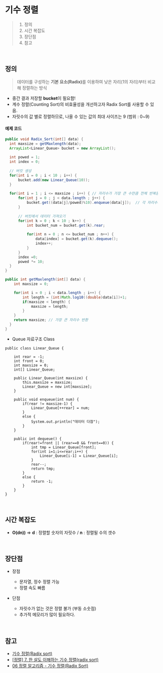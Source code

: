 # 기수 정렬
> 1. 정의
> 2. 시간 복잡도
> 3. 장단점
> 4. 참고

<br/>

## 정의
> 데이터를 구성하는 <b>기본 요소(Radix)</b>를 이용하여 낮은 자리(1의 자리)부터 비교해 정렬하는 방식
- 중간 결과 저장할 <b>bucket</b>이 필요함!
- 계수 정렬(Counting Sort)의 비효율성을 개선하고자 Radix Sort를 사용할 수 있음.
- 자릿수의 값 별로 정렬하므로, 나올 수 있는 값의 최대 사이즈는 9 (범위 : 0~9)


#### 예제 코드
```java
public void Radix_Sort(int[] data) {
  int maxsize = getMaxlength(data);
  ArrayList<Linear_Queue> bucket = new ArrayList();
  
  int powed = 1;
  int index = 0;
  
  // 버킷 생성
  for(int i = 0 ; i < 10 ; i++) {
      bucket.add(new Linear_Queue(10));
  }
  
  for(int i = 1 ; i <= maxsize ; i++) { // 자리수가 가장 큰 수만큼 전체 반복문 반복
      for(int j = 0 ; j < data.length ; j++) {
          bucket.get((data[j]/powed)%10).enqueue(data[j]);  // 각 자리수의 맞는 index의 bucket에 넣는다.
      }
  
      // 버킷에서 데이터 가져오기
      for(int k = 0 ; k < 10 ; k++) {
          int bucket_num = bucket.get(k).rear;
  
          for(int n = 0 ; n <= bucket_num ; n++) {
              data[index] = bucket.get(k).dequeue();
              index++;
          }
      }
      index =0;
      powed *= 10;
  }
}

public int getMaxlength(int[] data) {
    int maxsize = 0;

    for(int i = 0 ; i < data.length ; i++) {
        int length = (int)Math.log10((double)data[i])+1;
        if(maxsize < length) {
            maxsize = length;
        }
    }
    return maxsize; // 가장 큰 자리수 반환
  }
}

```

- Queue 자료구조 Class
```
public class Linear_Queue {
    
    int rear = -1;
    int front = 0;
    int maxsize = 0;
    int[] Linear_Queue;
    
    public Linear_Queue(int maxsize) {
        this.maxsize = maxsize;
        Linear_Queue = new int[maxsize];
    }
    
    public void enqueue(int num) {
        if(rear != maxsize-1) {
            Linear_Queue[++rear] = num;
        }
        else {
            System.out.println("데이터 다참");
        }
    }
    
    public int dequeue() {
        if(rear!=front || (rear==0 && front==0)) {
            int tmp = Linear_Queue[front];
            for(int i=1;i<=rear;i++) {
                Linear_Queue[i-1] = Linear_Queue[i];
            }
            rear--;
            return tmp;
        }
        else {
            return -1;
        }    
    }
}
```
<br/>

## 시간 복잡도
- <b>O(dn))</b>
⇒ <b>d</b> : 정렬할 숫자의 자릿수 / <b>n</b> : 정렬될 수의 갯수

<br/>

## 장단점
* 장점
   * 문자열, 정수 정렬 가능
   * 정렬 속도 빠름

* 단점
  * 자릿수가 없는 것은 정렬 불가 (부동 소숫점)
  * 추가적 메모리가 많이 필요하다.

<br/>

## 참고
- [기수 정렬(Radix sort)](https://gyoogle.dev/blog/algorithm/Radix%20Sort.html)
- [[정렬] 7. 한 살도 이해하는 기수 정렬(radix sort)](https://10000cow.tistory.com/entry/%EC%A0%95%EB%A0%AC-7-%EA%B8%B0%EC%88%98-%EC%A0%95%EB%A0%ACradix-sort)
- [06 정렬 알고리즘 - 기수 정렬(Radix Sort)](https://lktprogrammer.tistory.com/48)
